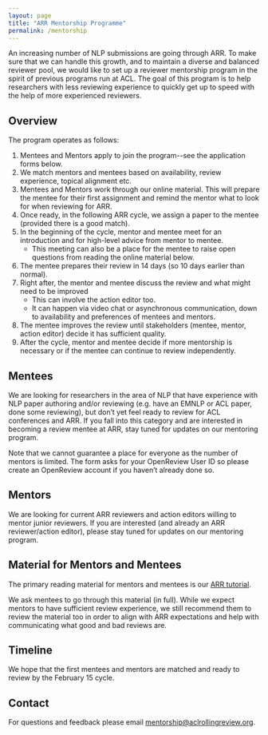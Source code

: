 ```yaml
---
layout: page
title: "ARR Mentorship Programme"
permalink: /mentorship
--- 
```

An increasing number of NLP submissions are going through ARR. To make sure that we can handle this growth, and to maintain a diverse and balanced reviewer pool, we would like to set up a reviewer mentorship program in the spirit of previous programs run at ACL. The goal of this program is to help researchers with less reviewing experience to quickly get up to speed with the help of more experienced reviewers.   
## Overview
The program operates as follows:
1. Mentees and Mentors apply to join the program--see the application forms below.  
2. We match mentors and mentees based on availability, review experience, topical alignment etc. 
3. Mentees and Mentors work through our online material. This will prepare the mentee for their first assignment and remind the mentor what to look for when reviewing for ARR. 
4. Once ready, in the following ARR cycle, we assign a paper to the mentee (provided there is a good match). 
5. In the beginning of the cycle, mentor and mentee meet for an introduction and for high-level advice from mentor to mentee.
   * This meeting can also be a place for the mentee to raise open questions from reading the online material below. 
6. The mentee prepares their review in 14 days (so 10 days earlier than normal).
7. Right after, the mentor and mentee discuss the review and what might need to be improved
   * This can involve the action editor too.
   * It can happen via video chat or asynchronous communication, down to availability and preferences of mentees and mentors. 
8. The mentee improves the review until stakeholders (mentee, mentor, action editor) decide it has sufficient quality. 
9. After the cycle, mentor and mentee decide if more mentorship is necessary or if the mentee can continue to review independently. 

## Mentees

We are looking for researchers in the area of NLP that have experience with NLP paper authoring and/or reviewing (e.g. have an EMNLP or ACL paper, done some reviewing), but don’t yet feel ready to review for ACL conferences and ARR. If you fall into this category and are interested in becoming a review mentee at ARR, stay tuned for updates on our mentoring program.

Note that we cannot guarantee a place for everyone as the number of mentors is limited.
The form asks for your OpenReview User ID so please create an OpenReview account if you haven’t already done so.

## Mentors
We are looking for current ARR reviewers and action editors willing to mentor junior reviewers. If you are interested (and already an ARR reviewer/action editor), please stay tuned for updates on our mentoring program.

## Material for Mentors and Mentees
The primary reading material for mentors and mentees is our [ARR tutorial](/reviewertutorial).

We ask mentees to go through this material (in full). While we expect mentors to have sufficient review experience, we still recommend them to review the material too in order to align with ARR expectations and help with communicating what good and bad reviews are. 

## Timeline

We hope that the first mentees and mentors are matched and ready to review by the February 15 cycle.  

## Contact

For questions and feedback please email mentorship@aclrollingreview.org. 
